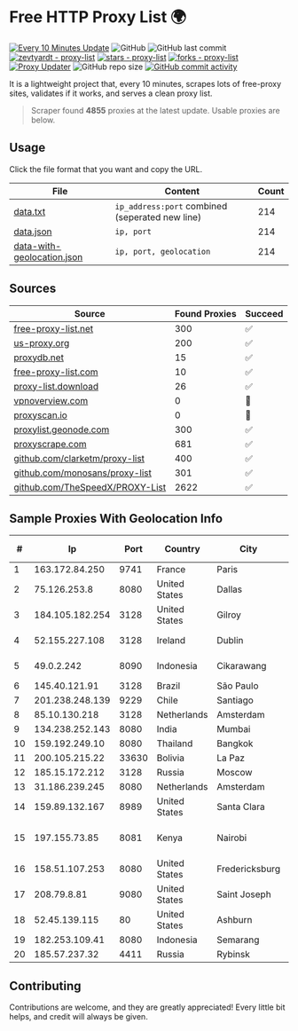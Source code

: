 
# Free HTTP Proxy List 🌍

[![Every 10 Minutes Update](https://github.com/mertguvencli/http-proxy-list/actions/workflows/main.yml/badge.svg?branch=main)](https://github.com/mertguvencli/http-proxy-list/actions/workflows/main.yml)
![GitHub](https://img.shields.io/github/license/mertguvencli/http-proxy-list)
![GitHub last commit](https://img.shields.io/github/last-commit/mertguvencli/http-proxy-list)
[![zevtyardt - proxy-list](https://img.shields.io/static/v1?label=zevtyardt&message=proxy-list&color=blue&logo=github)](https://github.com/zevtyardt/proxy-list "Go to GitHub repo")
[![stars - proxy-list](https://img.shields.io/github/stars/zevtyardt/proxy-list?style=social)](https://github.com/zevtyardt/proxy-list)
[![forks - proxy-list](https://img.shields.io/github/forks/zevtyardt/proxy-list?style=social)](https://github.com/zevtyardt/proxy-list)
[![Proxy Updater](https://github.com/zevtyardt/proxy-list/workflows/Proxy%20Updater/badge.svg)](https://github.com/zevtyardt/proxy-list/actions?query=workflow:"Proxy+Updater")
![GitHub repo size](https://img.shields.io/github/repo-size/zevtyardt/proxy-list)
[![GitHub commit activity](https://img.shields.io/github/commit-activity/m/zevtyardt/proxy-list?logo=commits)](https://github.com/zevtyardt/proxy-list/commits/main)

It is a lightweight project that, every 10 minutes, scrapes lots of free-proxy sites, validates if it works, and serves a clean proxy list.

> Scraper found **4855** proxies at the latest update. Usable proxies are below.

## Usage

Click the file format that you want and copy the URL.

|File|Content|Count|
|----|-------|-----|
|[data.txt](https://raw.githubusercontent.com/mertguvencli/http-proxy-list/main/proxy-list/data.txt)|`ip_address:port` combined (seperated new line)|214|
|[data.json](https://raw.githubusercontent.com/mertguvencli/http-proxy-list/main/proxy-list/data.json)|`ip, port`|214|
|[data-with-geolocation.json](https://raw.githubusercontent.com/mertguvencli/http-proxy-list/main/proxy-list/data-with-geolocation.json)|`ip, port, geolocation`|214|

## Sources

|Source|Found Proxies|Succeed|
|------|-------------|-------|
|[free-proxy-list.net](https://free-proxy-list.net)|300|✅|
|[us-proxy.org](https://www.us-proxy.org)|200|✅|
|[proxydb.net](http://proxydb.net)|15|✅|
|[free-proxy-list.com](https://free-proxy-list.com/?page=&port=&type%5B%5D=http&type%5B%5D=https&up_time=0&search=Search)|10|✅|
|[proxy-list.download](https://www.proxy-list.download/HTTP)|26|✅|
|[vpnoverview.com](https://vpnoverview.com/privacy/anonymous-browsing/free-proxy-servers)|0|🚫|
|[proxyscan.io](https://www.proxyscan.io)|0|🚫|
|[proxylist.geonode.com](https://proxylist.geonode.com/api/proxy-list?limit=300&page=1&sort_by=lastChecked&sort_type=desc&protocols=http,https)|300|✅|
|[proxyscrape.com](https://api.proxyscrape.com/v2/?request=displayproxies&protocol=http&timeout=10000&country=all&ssl=all&anonymity=all)|681|✅|
|[github.com/clarketm/proxy-list](https://raw.githubusercontent.com/clarketm/proxy-list/master/proxy-list-raw.txt)|400|✅|
|[github.com/monosans/proxy-list](https://raw.githubusercontent.com/monosans/proxy-list/main/proxies/http.txt)|301|✅|
|[github.com/TheSpeedX/PROXY-List](https://raw.githubusercontent.com/TheSpeedX/PROXY-List/master/http.txt)|2622|✅|


## Sample Proxies With Geolocation Info

|#|Ip|Port|Country|City|Internet Service Provider|
|-|--|----|-------|----|-------------------------|
|1|163.172.84.250|9741|France|Paris|Online S.A.S.|
|2|75.126.253.8|8080|United States|Dallas|SoftLayer|
|3|184.105.182.254|3128|United States|Gilroy|Hurricane Electric LLC|
|4|52.155.227.108|3128|Ireland|Dublin|Microsoft Corporation|
|5|49.0.2.242|8090|Indonesia|Cikarawang|PT Usaha Adi Sanggoro|
|6|145.40.121.91|3128|Brazil|São Paulo|Packet Host, Inc.|
|7|201.238.248.139|9229|Chile|Santiago|Gtd Internet S.A|
|8|85.10.130.218|3128|Netherlands|Amsterdam|AMEN Networks|
|9|134.238.252.143|8080|India|Mumbai|Google LLC|
|10|159.192.249.10|8080|Thailand|Bangkok|CAT-BB|
|11|200.105.215.22|33630|Bolivia|La Paz|AXS Bolivia S. A.|
|12|185.15.172.212|3128|Russia|Moscow|SafeData LLC|
|13|31.186.239.245|8080|Netherlands|Amsterdam|NetSkope Inc|
|14|159.89.132.167|8989|United States|Santa Clara|DigitalOcean, LLC|
|15|197.155.73.85|8081|Kenya|Nairobi|Liquid Telecommunications Ltd|
|16|158.51.107.253|8080|United States|Fredericksburg|4 ip Technology and Media, LLC|
|17|208.79.8.81|9080|United States|Saint Joseph|SkyRider Communications|
|18|52.45.139.115|80|United States|Ashburn|Amazon.com, Inc.|
|19|182.253.109.41|8080|Indonesia|Semarang|Biznet Metronet|
|20|185.57.237.32|4411|Russia|Rybinsk|LTD AtelRybinsk|



## Contributing

Contributions are welcome, and they are greatly appreciated! Every
little bit helps, and credit will always be given.

